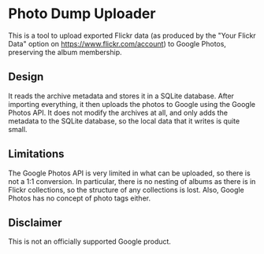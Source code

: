 # Photo Dump Uploader

This is a tool to upload exported Flickr data (as produced by the "Your Flickr
Data" option on https://www.flickr.com/account) to Google Photos, preserving the
album membership.

## Design

It reads the archive metadata and stores it in a SQLite database. After
importing everything, it then uploads the photos to Google using the Google
Photos API. It does not modify the archives at all, and only adds the metadata
to the SQLite database, so the local data that it writes is quite small.

## Limitations

The Google Photos API is very limited in what can be uploaded, so there is not a
1:1 conversion. In particular, there is no nesting of albums as there is in
Flickr collections, so the structure of any collections is lost. Also, Google
Photos has no concept of photo tags either.

## Disclaimer

This is not an officially supported Google product.
